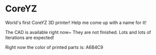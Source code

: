 # CoreYZ
World's first CoreYZ 3D printer! 
Help me come up with a name for it!

The CAD is available right now~
They are not finished. Lots and lots of iterations are expected!

Right now the color of printed parts is: A6B4C9
